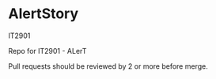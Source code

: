 # AlertStory
IT2901

Repo for IT2901 - ALerT

Pull requests should be reviewed by 2 or more before merge.
